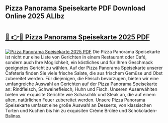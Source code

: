 ## Pizza Panorama Speisekarte PDF Download Online 2025 ALlbz

# <h2><a href="http://gcc5u5.nevu.top/?p=Pizza+Panorama+Speisekarte">🔗 👉🔴 Pizza Panorama Speisekarte 2025 PDF</a></h2>

[![Pizza Panorama Speisekarte 2025 PDF](https://i.imgur.com/dBaPXMq.png)](http://gcc5u5.nevu.top/?p=Pizza+Panorama+Speisekarte)
Die Pizza Panorama Speisekarte ist nicht nur eine Liste von Gerichten in einem Restaurant oder Café, sondern auch Ihre Möglichkeit, ein köstliches und für Ihren Geschmack geeignetes Gericht zu wählen. Auf der Pizza Panorama Speisekarte unserer Cafeteria finden Sie viele frische Salate, die aus frischem Gemüse und Obst zubereitet werden. Für diejenigen, die Fleisch bevorzugen, bieten wir eine umfangreiche Auswahl an Gerichten auf der Pizza Panorama Speisekarte an: Rindfleisch, Schweinefleisch, Huhn und Fisch. Unseren Auserwählten bieten wir exquisite Gerichte wie Schaschlik und Steak an, die auf einem alten, natürlichen Feuer zubereitet werden. Unsere Pizza Panorama Speisekarte umfasst eine große Auswahl an Desserts, von klassischen Torten und Kuchen bis hin zu exquisiten Crème Brûlée und Schokoladen-Balinas.

